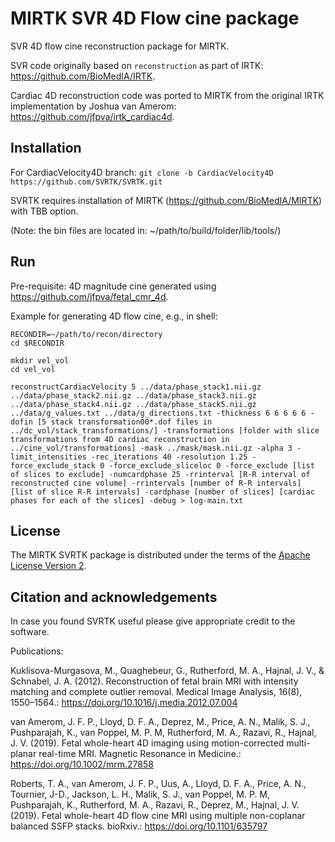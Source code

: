 
MIRTK SVR 4D Flow cine package
====================

SVR 4D flow cine reconstruction package for MIRTK.

SVR code originally based on `reconstruction` as part of IRTK: https://github.com/BioMedIA/IRTK.

Cardiac 4D reconstruction code was ported to MIRTK from the original IRTK implementation by Joshua van Amerom: https://github.com/jfpva/irtk_cardiac4d.



Installation
------------

For CardiacVelocity4D branch: `git clone -b CardiacVelocity4D https://github.com/SVRTK/SVRTK.git`

SVRTK requires installation of MIRTK (https://github.com/BioMedIA/MIRTK) with TBB option. 

(Note: the bin files are located in: ~/path/to/build/folder/lib/tools/)



Run
---

Pre-requisite: 4D magnitude cine generated using https://github.com/jfpva/fetal_cmr_4d.

Example for generating 4D flow cine, e.g., in shell: 
```shell
RECONDIR=~/path/to/recon/directory
cd $RECONDIR

mkdir vel_vol 
cd vel_vol

reconstructCardiacVelocity 5 ../data/phase_stack1.nii.gz ../data/phase_stack2.nii.gz ../data/phase_stack3.nii.gz ../data/phase_stack4.nii.gz ../data/phase_stack5.nii.gz ../data/g_values.txt ../data/g_directions.txt -thickness 6 6 6 6 6 -dofin [5 stack transformation00*.dof files in ../dc_vol/stack_transformations/] -transformations [folder with slice transformations from 4D cardiac reconstruction in ../cine_vol/transformations] -mask ../mask/mask.nii.gz -alpha 3 -limit_intensities -rec_iterations 40 -resolution 1.25 -force_exclude_stack 0 -force_exclude_sliceloc 0 -force_exclude [list of slices to exclude] -numcardphase 25 -rrinterval [R-R interval of reconstructed cine volume] -rrintervals [number of R-R intervals] [list of slice R-R intervals] -cardphase [number of slices] [cardiac phases for each of the slices] -debug > log-main.txt
```



License
-------

The MIRTK SVRTK package is distributed under the terms of the
[Apache License Version 2](http://www.apache.org/licenses/LICENSE-2.0).



Citation and acknowledgements
-----------------------------

In case you found SVRTK useful please give appropriate credit to the software.

Publications:

Kuklisova-Murgasova, M., Quaghebeur, G., Rutherford, M. A., Hajnal, J. V., & Schnabel, J. A. (2012). Reconstruction of fetal brain MRI with intensity matching and complete outlier removal. Medical Image Analysis, 16(8), 1550–1564.: https://doi.org/10.1016/j.media.2012.07.004

van Amerom, J. F. P., Lloyd, D. F. A., Deprez, M., Price, A. N., Malik, S. J., Pushparajah, K., van Poppel, M. P. M, Rutherford, M. A., Razavi, R., Hajnal, J. V. (2019). Fetal whole-heart 4D imaging using motion-corrected multi-planar real-time MRI. Magnetic Resonance in Medicine.: https://doi.org/10.1002/mrm.27858

Roberts, T. A., van Amerom, J. F. P., Uus, A., Lloyd, D. F. A., Price, A. N., Tournier, J-D., Jackson, L. H., Malik, S. J., van Poppel, M. P. M, Pushparajah, K., Rutherford, M. A., Razavi, R., Deprez, M., Hajnal, J. V. (2019). Fetal whole-heart 4D flow cine MRI using multiple non-coplanar balanced SSFP stacks. bioRxiv.: https://doi.org/10.1101/635797


